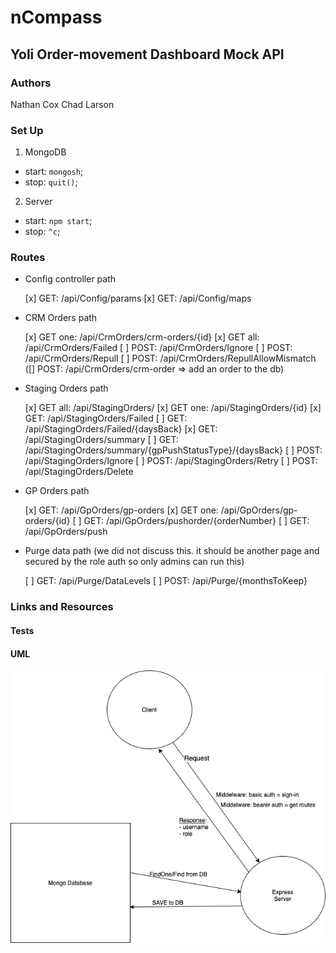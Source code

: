 # nCompass

## Yoli Order-movement Dashboard Mock API

### Authors

Nathan Cox
Chad Larson

### Set Up

1. MongoDB

- start: `mongosh`;
- stop: `quit()`;

2. Server

- start: `npm start`;
- stop: `^c`;

### Routes

- Config controller path

  [x] GET: /api/Config/params
  [x] GET: /api/Config/maps

- CRM Orders path
  
  [x] GET one: /api/CrmOrders/crm-orders/{id}
  [x] GET all: /api/CrmOrders/Failed
  [ ] POST: /api/CrmOrders/Ignore
  [ ] POST: /api/CrmOrders/Repull
  [ ] POST: /api/CrmOrders/RepullAllowMismatch
  ([] POST: /api/CrmOrders/crm-order => add an order to the db)

- Staging Orders path

  [x] GET all: /api/StagingOrders/
  [x] GET one: /api/StagingOrders/{id}
  [x] GET: /api/StagingOrders/Failed
  [ ] GET: /api/StagingOrders/Failed/{daysBack}
  [x] GET: /api/StagingOrders/summary
  [ ] GET: /api/StagingOrders/summary/{gpPushStatusType}/{daysBack}
  [ ] POST: /api/StagingOrders/Ignore
  [ ] POST: /api/StagingOrders/Retry
  [ ] POST: /api/StagingOrders/Delete

- GP Orders path
  
  [x] GET: /api/GpOrders/gp-orders
  [x] GET one: /api/GpOrders/gp-orders/{id}
  [ ] GET: /api/GpOrders/pushorder/{orderNumber}
  [ ] GET: /api/GpOrders/push

- Purge data path (we did not discuss this. it should be another page and secured by the role auth so only admins can run this)
  
  [ ] GET: /api/Purge/DataLevels
  [ ] POST: /api/Purge/{monthsToKeep}

### Links and Resources

<!-- - [CI/CD]() -->
<!-- - [Back-end Server URL](http://xyz.com) (when applicable) -->
<!-- - [Front-end Application]() -->

#### Tests

#### UML

![UML](./assets/authentication-UML.png)
